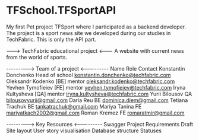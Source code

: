# TFSchool.TFSportAPI
My first Pet project TFSport where I participated as a backend developer. The project is a sport news site we developed during our studies in TechFabric. This is only the API part.

---> TechFabric educational project <---
A website with current news from the world of sports.

---------> Team of a project <---------
Name	Role	Contact
Konstantin Donchenko	Head of school	konstantin.donchenko@techfabric.com
Oleksandr Kodenko	[BE] mentor	oleksandr.kodenko@techfabric.com
Yevhen Tymofieiev	[FE] mentor	yevhen.tymofieiev@techfabric.com
Iryna Kultysheva	[QA] mentor	iryna.kultysheva@techfabric.com
Yurii Bilousov	QA	bilousovyurii@gmail.com
Daria Reu	BE	dominica.diem@gmail.com
Tetiana Trachuk	BE	tankatrachuk@gmail.com
Mariya Tanina	FE	mariyatkach2002@gmail.com
Roman Kremez	FE	romaratmir@gmail.com

---------> Key Resources <---------
Swagger
Project Requirements Draft
Site layout
User story visualisation
Database structure
Statuses
